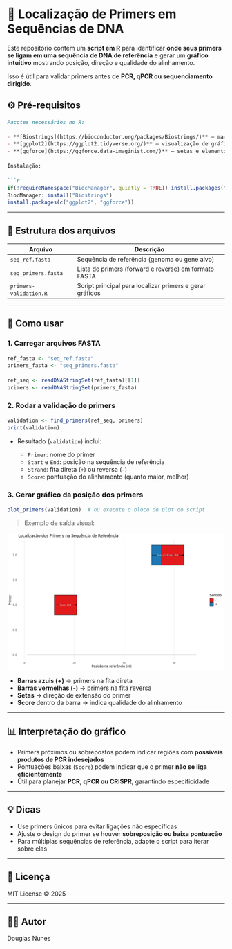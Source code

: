 
# 🧬 Localização de Primers em Sequências de DNA

Este repositório contém um **script em R** para identificar **onde seus primers se ligam em uma sequência de DNA de referência** e gerar um **gráfico intuitivo** mostrando posição, direção e qualidade do alinhamento.  

Isso é útil para validar primers antes de **PCR, qPCR ou sequenciamento dirigido**.



## ⚙️ Pré-requisitos
````markdown
Pacotes necessários no R:

- **[Biostrings](https://bioconductor.org/packages/Biostrings/)** – manipulação de sequências de DNA  
- **[ggplot2](https://ggplot2.tidyverse.org/)** – visualização de gráficos  
- **[ggforce](https://ggforce.data-imaginist.com/)** – setas e elementos gráficos avançados  

Instalação:

```r
if(!requireNamespace("BiocManager", quietly = TRUE)) install.packages("BiocManager")
BiocManager::install("Biostrings")
install.packages(c("ggplot2", "ggforce"))
````

---

## 📁 Estrutura dos arquivos

| Arquivo              | Descrição                                                |
| -------------------- | -------------------------------------------------------- |
| `seq_ref.fasta`    | Sequência de referência (genoma ou gene alvo)            |
| `seq_primers.fasta`      | Lista de primers (forward e reverse) em formato FASTA    |
| `primers-validation.R` | Script principal para localizar primers e gerar gráficos |

---

## 🧬 Como usar

### 1. Carregar arquivos FASTA

```r
ref_fasta <- "seq_ref.fasta"
primers_fasta <- "seq_primers.fasta"

ref_seq <- readDNAStringSet(ref_fasta)[[1]]
primers <- readDNAStringSet(primers_fasta)
```

### 2. Rodar a validação de primers

```r
validation <- find_primers(ref_seq, primers)
print(validation)
```

* Resultado (`validation`) inclui:

  * `Primer`: nome do primer
  * `Start` e `End`: posição na sequência de referência
  * `Strand`: fita direta (`+`) ou reversa (`-`)
  * `Score`: pontuação do alinhamento (quanto maior, melhor)

### 3. Gerar gráfico da posição dos primers

```r
plot_primers(validation)  # ou execute o bloco de plot do script
```

> Exemplo de saída visual:

![Exemplo de gráfico de primers](primers_plot.png)

* **Barras azuis (+)** → primers na fita direta
* **Barras vermelhas (-)** → primers na fita reversa
* **Setas** → direção de extensão do primer
* **Score** dentro da barra → indica qualidade do alinhamento

---

## 📊 Interpretação do gráfico

* Primers próximos ou sobrepostos podem indicar regiões com **possíveis produtos de PCR indesejados**
* Pontuações baixas (`Score`) podem indicar que o primer **não se liga eficientemente**
* Útil para planejar **PCR, qPCR ou CRISPR**, garantindo especificidade

---

## 💡 Dicas

* Use primers únicos para evitar ligações não específicas
* Ajuste o design do primer se houver **sobreposição ou baixa pontuação**
* Para múltiplas sequências de referência, adapte o script para iterar sobre elas

---

## 📄 Licença

MIT License © 2025

---

## 👨‍💻 Autor

Douglas Nunes
